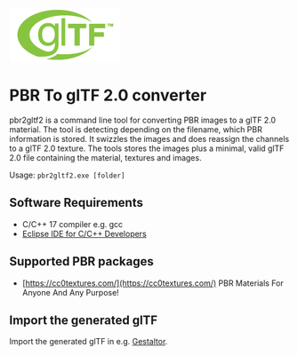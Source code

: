 [![](glTF.png)](https://github.com/KhronosGroup/glTF/tree/master/specification/2.0)

# PBR To glTF 2.0 converter

pbr2gltf2 is a command line tool for converting PBR images to a glTF 2.0 material. The tool is detecting depending on the filename, which PBR information is stored. It swizzles the images and does reassign the channels to a glTF 2.0 texture. The tools stores the images plus a minimal, valid glTF 2.0 file containing the material, textures and images.  

Usage: `pbr2gltf2.exe [folder]`


## Software Requirements

* C/C++ 17 compiler e.g. gcc
* [Eclipse IDE for C/C++ Developers](https://www.eclipse.org/downloads/packages/release/2021-03/r/eclipse-ide-cc-developers)  


## Supported PBR packages

* [https://cc0textures.com/](https://cc0textures.com/) PBR Materials For Anyone And Any Purpose!


## Import the generated glTF

Import the generated glTF in e.g. [Gestaltor](https://gestaltor.io/).  

